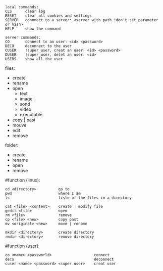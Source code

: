 ```
local commands: 
CLS      clear log
RESET    clear all cookies and settings
SERVER   connnect to a server: <server with path !don't set parameter or hash>
HELP     show the command

server commands: 
CO       connect to an user: <id> <password>
DECO     deconnect to the user
CUSER    !super_user, creat an user: <id> <password>
DUSER    !super_user, delet an user: <id>
USERS    show all the user
```

files:
- create
- rename
- open
    - text
    - image
    - sond
    - video
    - executable
- copy | past
- mouve
- edit
- remove

folder:
- create
- rename
- open
- remove


#function (linux):
```
cd <directory>          go to
pwd                     where I am
ls                      liste of the files in a directory

cat <file> <content>    create | modify file
gedit <file>            open
rm <file>               remove
cp <file> <new>         copy past
mv <original> <new>     move | rename

mkdir <directory>       create directory
rmdir <directory>       remove directory
```

#function (user):
```
co <name> <passworld>                   connect
deco                                    deconnect
cuser <name> <password> <super user>    creat user
```
